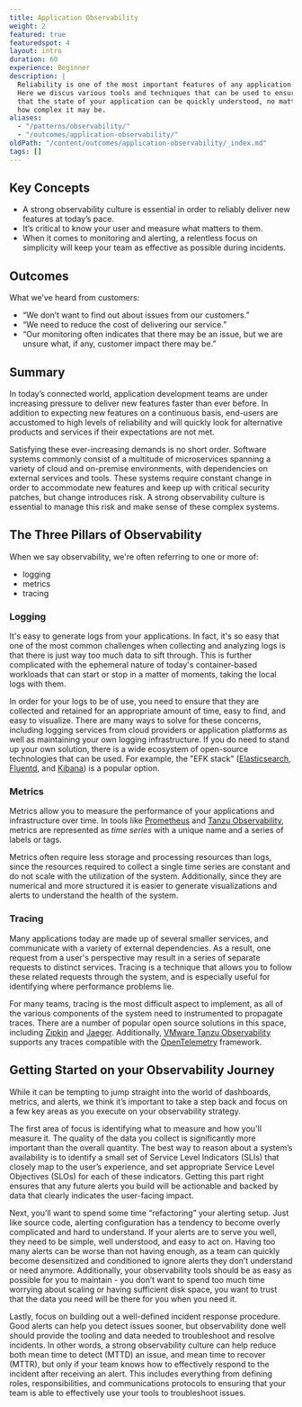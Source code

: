 ```yaml
---
title: Application Observability
weight: 2
featured: true
featuredspot: 4
layout: intro
duration: 60
experience: Beginner
description: |
  Reliability is one of the most important features of any application.
  Here we discus various tools and techniques that can be used to ensure
  that the state of your application can be quickly understood, no matter
  how complex it may be.
aliases:
  - "/patterns/observability/"
  - "/outcomes/application-observability/"
oldPath: "/content/outcomes/application-observability/_index.md"
tags: []
---
```


## Key Concepts

- A strong observability culture is essential in order to reliably deliver new
  features at today’s pace.
- It’s critical to know your user and measure what matters to them.
- When it comes to monitoring and alerting, a relentless focus on simplicity
  will keep your team as effective as possible during incidents.

## Outcomes

What we’ve heard from customers:

- “We don’t want to find out about issues from our customers.”
- “We need to reduce the cost of delivering our service.”
- “Our monitoring often indicates that there may be an issue, but we are unsure
  what, if any, customer impact there may be.”

## Summary

In today’s connected world, application development teams are under increasing
pressure to deliver new features faster than ever before. In addition to
expecting new features on a continuous basis, end-users are accustomed to high
levels of reliability and will quickly look for alternative products and
services if their expectations are not met.

Satisfying these ever-increasing demands is no short order. Software systems
commonly consist of a multitude of microservices spanning a variety of cloud and
on-premise environments, with dependencies on external services and tools. These
systems require constant change in order to accommodate new features and keep up
with critical security patches, but change introduces risk. A strong
observability culture is essential to manage this risk and make sense of these
complex systems.

## The Three Pillars of Observability

When we say observability, we're often referring to one or more of:

- logging
- metrics
- tracing

### Logging

It's easy to generate logs from your applications. In fact, it's so easy that
one of the most common challenges when collecting and analyzing logs is that
there is just way too much data to sift through. This is further complicated
with the ephemeral nature of today's container-based workloads that can start or
stop in a matter of moments, taking the local logs with them.

In order for your logs to be of use, you need to ensure that they are collected
and retained for an appropriate amount of time, easy to find, and easy to
visualize. There are many ways to solve for these concerns, including logging
services from cloud providers or application platforms as well as maintaining
your own logging infrastructure. If you do need to stand up your own solution,
there is a wide ecosystem of open-source technologies that can be used. For
example, the "EFK stack" ([Elasticsearch](https://www.elastic.co),
[Fluentd](https://www.fluentd.org), and
[Kibana](https://www.elastic.co/kibana)) is a popular option.

### Metrics

Metrics allow you to measure the performance of your applications and
infrastructure over time. In tools like [Prometheus](https://prometheus.io)
and [Tanzu Observability](https://tanzu.vmware.com/observability), metrics
are represented as _time series_ with a unique name and a series of labels
or tags.

Metrics often require less storage and processing resources than logs, since the
resources required to collect a single time series are constant and do not scale
with the utilization of the system. Additionally, since they are numerical and
more structured it is easier to generate visualizations and alerts to understand
the health of the system.

### Tracing

Many applications today are made up of several smaller services, and communicate
with a variety of external dependencies. As a result, one request from a user's
perspective may result in a series of separate requests to distinct services.
Tracing is a technique that allows you to follow these related requests through
the system, and is especially useful for identifying where performance problems
lie.

For many teams, tracing is the most difficult aspect to implement, as all of the
various components of the system need to instrumented to propagate traces. There
are a number of popular open source solutions in this space, including
[Zipkin](https://zipkin.io) and [Jaeger](https://www.jaegertracing.io).
Additionally,
[VMware Tanzu Observability](https://tanzu.vmware.com/content/vmware-tanzu-observability-features/microservices-observability-with-distributed-tracing)
supports any traces compatible with the
[OpenTelemetry](https://tanzu.vmware.com/content/vmware-tanzu-observability-features/microservices-observability-with-distributed-tracing)
framework.

## Getting Started on your Observability Journey

While it can be tempting to jump straight into the world of dashboards, metrics,
and alerts, we think it’s important to take a step back and focus on a few key
areas as you execute on your observability strategy.

The first area of focus is identifying what to measure and how you'll measure
it. The quality of the data you collect is significantly more important than the
overall quantity. The best way to reason about a system’s availability is to
identify a small set of Service Level Indicators (SLIs) that closely map to the
user’s experience, and set appropriate Service Level Objectives (SLOs) for each
of these indicators. Getting this part right ensures that any future alerts you
build will be actionable and backed by data that clearly indicates the
user-facing impact.

Next, you’ll want to spend some time “refactoring” your alerting setup. Just
like source code, alerting configuration has a tendency to become overly
complicated and hard to understand. If your alerts are to serve you well, they
need to be simple, well understood, and easy to act on. Having too many alerts
can be worse than not having enough, as a team can quickly become desensitized
and conditioned to ignore alerts they don’t understand or need anymore.
Additionally, your observability tools should be as easy as possible for you to
maintain - you don’t want to spend too much time worrying about scaling or
having sufficient disk space, you want to trust that the data you need will be
there for you when you need it.

Lastly, focus on building out a well-defined incident response procedure. Good
alerts can help you detect issues sooner, but observability done well should
provide the tooling and data needed to troubleshoot and resolve incidents. In
other words, a strong observability culture can help reduce both mean time to
detect (MTTD) an issue, and mean time to recover (MTTR), but only if your team
knows how to effectively respond to the incident after receiving an alert. This
includes everything from defining roles, responsibilities, and communications
protocols to ensuring that your team is able to effectively use your tools to
troubleshoot issues.
